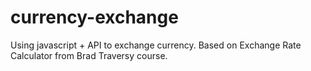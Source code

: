 # currency-exchange
Using javascript + API to exchange currency.
Based on Exchange Rate Calculator from Brad Traversy course.

